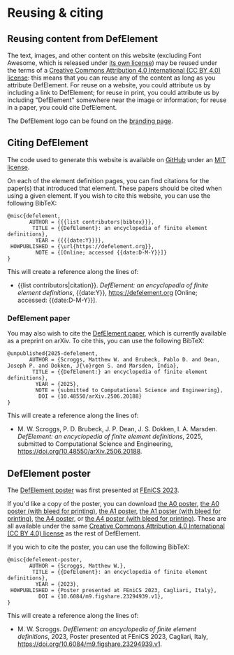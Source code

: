 # Reusing & citing

## Reusing content from DefElement
The text, images, and other content on this website (excluding Font Awesome, which is released under [its own license](https://github.com/DefElement/DefElement/blob/main/files/fontawesome/LICENSE.txt))
may be reused under the terms of a
[Creative Commons Attribution 4.0 International (CC BY 4.0) license](https://creativecommons.org/licenses/by/4.0/): this means
that you can reuse any of the content as long as you attribute DefElement.
For reuse on a website, you could attribute us by including a link to DefElement;
for reuse in print, you could attribute us by including "DefElement" somewhere near the image or information;
for reuse in a paper, you could cite DefElement.

The DefElement logo can be found on the [branding page](branding.md).

## Citing DefElement

The code used to generate this website is available on [GitHub](https://github.com/DefElement/DefElement)
under an [MIT license](https://github.com/DefElement/DefElement/blob/main/LICENSE).

On each of the element definition pages, you can find citations for the paper(s) that introduced
that element. These papers should be cited when using a given element. If you wish to cite this
website, you can use the following BibTeX:

```
@misc{defelement,
       AUTHOR = {{{list contributors|bibtex}}},
        TITLE = {{DefElement}: an encyclopedia of finite element definitions},
         YEAR = {{{{date:Y}}}},
 HOWPUBLISHED = {\url{https://defelement.org}},
         NOTE = {[Online; accessed {{date:D-M-Y}}]}
}
```

This will create a reference along the lines of:

<ul class='citations'>
<li>{{list contributors|citation}}. <i>DefElement: an encyclopedia of finite element definitions</i>, {{date:Y}}, <a href='https://defelement.org'>https://defelement.org</a> [Online; accessed: {{date:D-M-Y}}].</li>
</ul>

### DefElement paper

You may also wish to cite the [DefElement paper](https://arxiv.org/abs/2506.20188), which is currently available as a preprint on ar&Chi;iv.
To cite this, you can use the following BibTeX:

```
@unpublished{2025-defelement,
       AUTHOR = {Scroggs, Matthew W. and Brubeck, Pablo D. and Dean, Joseph P. and Dokken, J{\o}rgen S. and Marsden, India},
        TITLE = {{DefElement:} an encyclopedia of finite element definitions},
         YEAR = {2025},
         NOTE = {submitted to Computational Science and Engineering},
          DOI = {10.48550/arXiv.2506.20188}
}
```

This will create a reference along the lines of:

<ul class='citations'>
<li>M. W. Scroggs, P. D. Brubeck, J. P. Dean, J. S. Dokken, I. A. Marsden. <i>DefElement: an encyclopedia of finite element definitions</i>, 2025, submitted to Computational Science and Engineering, <a href='https://doi.org/10.48550/arXiv.2506.20188'>https://doi.org/10.48550/arXiv.2506.20188</a>.</li>
</ul>

## DefElement poster
The [DefElement poster](https://doi.org/10.6084/m9.figshare.23294939.v1) was first presented at [FEniCS 2023](https://fenicsproject.org/fenics-2023/).

If you'd like a copy of the poster, you can download
[the A0 poster](/pdfs/poster-a0.pdf),
[the A0 poster (with bleed for printing)](/pdfs/poster-a0-bleed.pdf),
[the A1 poster](/pdfs/poster-a1.pdf),
[the A1 poster (with bleed for printing)](/pdfs/poster-a1-bleed.pdf),
[the A4 poster](/pdfs/poster-a4.pdf), or
[the A4 poster (with bleed for printing)](/pdfs/poster-a4-bleed.pdf).
These are all available under the same [Creative Commons Attribution 4.0 International (CC BY 4.0) license](https://creativecommons.org/licenses/by/4.0/)
as the rest of DefElement.

If you wich to cite the poster, you can use the following BibTeX:

```
@misc{defelement-poster,
       AUTHOR = {Scroggs, Matthew W.},
        TITLE = {{DefElement}: an encyclopedia of finite element definitions},
         YEAR = {2023},
 HOWPUBLISHED = {Poster presented at FEniCS 2023, Cagliari, Italy},
          DOI = {10.6084/m9.figshare.23294939.v1},
}
```

This will create a reference along the lines of:

<ul class='citations'>
<li>M. W. Scroggs. <i>DefElement: an encyclopedia of finite element definitions</i>, 2023, Poster presented at FEniCS 2023, Cagliari, Italy, <a href=https://doi.org/10.6084/m9.figshare.23294939.v1>https://doi.org/10.6084/m9.figshare.23294939.v1</a>.</li>
</ul>
